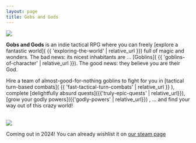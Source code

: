 ```yaml
---
layout: page
title: Gobs and Gods
---
```



<img  class="leftimage"  src="{{ 'assets/images/steamjpg/store_capsule_vertical.jpg' | relative_url }}" />

**Gobs and Gods** is an indie tactical RPG where you can freely [explore a fantastic world]( {{ 'exploring-the-world' | relative_url }}) full of magic and wonders.
The bad news: its nicest inhabitants are ... [Goblins]( {{ 'goblins-of-character' | relative_url }}). 
The good news: they believe you are their God.

Hire a team of almost-good-for-nothing goblins to fight for you in [tactical turn-based combats]( {{ 'fast-tactical-turn-combats' | relative_url }} ), complete [delightfully absurd quests]({{'truly-epic-quests' | relative_url}}), [grow your godly powers]({{'godly-powers' | relative_url}})
, ... and find your way out of this crazy world!

<div class="cleardiv"></div>
<br>
<img  class="rightimage"  src="{{ 'assets/images/steamjpg/store_capsule_header.jpg' | relative_url }}" />

Coming out in 2024! You can already wishlist it on [our steam page](https://store.steampowered.com/app/2506900/Gobs_and_Gods/)

<div class="cleardiv"></div>

